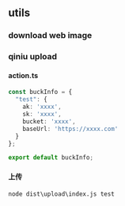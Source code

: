 ## utils
### download web image

### qiniu upload
#### action.ts
```ts
const buckInfo = {
  "test": {
    ak: 'xxxx',
    sk: 'xxxx',
    bucket: 'xxxx',
    baseUrl: 'https://xxxx.com'
  }
};

export default buckInfo;
```
#### 上传
```
node dist\upload\index.js test
```